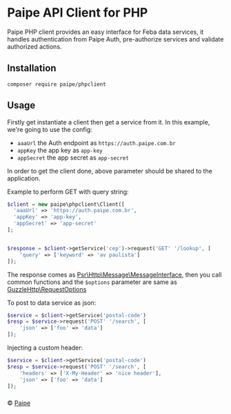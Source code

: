 # Paipe API Client for PHP

Paipe PHP client provides an easy interface for Feba data services, it handles authentication from Paipe Auth, pre-authorize services and validate authorized actions.


## Installation

```
composer require paipe/phpclient
```
## Usage

Firstly get instantiate a client then get a service from it. 
In this example, we're going to use the config:

- `aaaUrl` the Auth endpoint as `https://auth.paipe.com.br` 
- `appKey` the app key as `app-key` 
- `appSecret` the app secret as `app-secret` 

In order to get the client done, above parameter should be shared to the application.

Example to perform GET with query string:

```php
$client = new paipe\phpclient\Client([
  'aaaUrl' => 'https://auth.paipe.com.br',
  'appKey' => 'app-key',
  'appSecret' => 'app-secret'
];


$response = $client->getService('cep')->request('GET' '/lookup', [ 
    'query' => ['keyword' => 'av paulista']
]);
```
The response comes as [Psr\Http\Message\MessageInterface](https://github.com/php-fig/http-message/blob/master/docs/PSR7-Interfaces.md#psrhttpmessagemessageinterface-methods), then you call common functions and the `$options` parameter are same as [GuzzleHttp\RequestOptions](https://docs.guzzlephp.org/en/stable/request-options.html)


To post to data service as json:

```php
$service = $client->getService('postal-code')
$resp = $service->request('POST' '/search', [ 
    'json' => ['foo' => 'data']
]);
```

Injecting a custom header:

```php
$service = $client->getService('postal-code')
$resp = $service->request('POST' '/search', [ 
    'headers' => ['X-My-Header' => 'nice header'],
    'json' => ['foo' => 'data']
]);
```

###
© [Paipe](https://www.paipe.com.br/)

